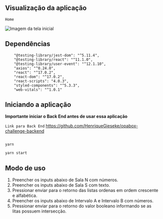 ## Visualização da aplicação

`Home`

![Imagem da tela inicial](https://i.ibb.co/h2qVMHL/opabox-challenge.png)

## Dependências

```
    "@testing-library/jest-dom": "^5.11.4",
    "@testing-library/react": "^11.1.0",
    "@testing-library/user-event": "^12.1.10",
    "axios": "^0.24.0",
    "react": "^17.0.2",
    "react-dom": "^17.0.2",
    "react-scripts": "4.0.3",
    "styled-components": "^5.3.3",
    "web-vitals": "^1.0.1"
```

## Iniciando a aplicação

<strong>Importante iniciar o Back End antes de usar essa aplicação</strong>

`Link para Back End`
https://github.com/HenriqueGieseke/opabox-challenge-backend

```

yarn

yarn start

```

## Modo de uso

1. Preencher os inputs abaixo de Sala N com números.
2. Preencher os inputs abaixo de Sala S com texto.
3. Pressionar enviar para o retorno das listas ordenas em ordem crescente e alfabética.
4. Preencher os inputs abaixo de Intervalo A e Intervalo B com números.
5. Pressionar enviar para o retorno do valor booleano informando se as litas possuem intersecção.
